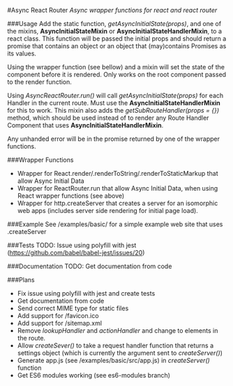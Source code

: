 #Async React Router
*Async wrapper functions for react and react router*

###Usage
Add the static function, *getAsyncInitialState(props)*, and one of the mixins, **AsyncInitialStateMixin** or **AsyncInitialStateHandlerMixin**, to a react class. 
This function will be passed the initial props and should return a promise that contains an object or an object that (may)contains Promises as its values.

Using the wrapper function (see bellow) and a mixin will set the state of the component before it is rendered.
Only works on the root component passed to the render function.

Using *AsyncReactRouter.run()* will call *getAsyncInitialState(props)* for each Handler in the current route.
Must use the **AsyncInitialStateHandlerMixin** for this to work.
This mixin also adds the *getSubRouteHandler(props = {})* method, which should be used instead of <RouteHandler /> to render any Route Handler Component that uses **AsyncInitialStateHandlerMixin**.

Any unhanded error will be in the promise returned by one of the wrapper functions.

###Wrapper Functions
* Wrapper for React.render/.renderToString/.renderToStaticMarkup that allow Async Initial Data 
* Wrapper for ReactRouter.run that allow Async Initial Data, when using React wrapper functions (see above)
* Wrapper for http.createServer that creates a server for an isomorphic web apps (includes server side rendering for initial page load).

###Example
See /examples/basic/ for a simple example web site that uses .createServer

###Tests
TODO: Issue using polyfill with jest (https://github.com/babel/babel-jest/issues/20)

###Documentation
TODO: Get documentation from code

###Plans
* Fix issue using polyfill with jest and create tests
* Get documentation from code
* Send correct MIME type for static files
* Add support for /favicon.ico
* Add support for /sitemap.xml
* Remove *lookupHandler* and *actionHandler* and change to elements in the route.
* Allow *createSever()* to take a request handler function that returns a settings object (which is currently the argument sent to *createServer()*)
* Generate app.js (see /examples/basic/src/app.js) in *createServer()* function
* Get ES6 modules working (see es6-modules branch)

